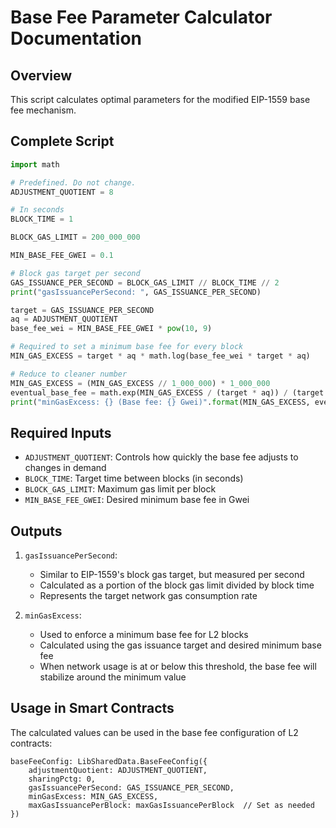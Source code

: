 # Base Fee Parameter Calculator Documentation

## Overview

This script calculates optimal parameters for the modified EIP-1559 base fee mechanism.

## Complete Script

```python
import math

# Predefined. Do not change.
ADJUSTMENT_QUOTIENT = 8

# In seconds
BLOCK_TIME = 1

BLOCK_GAS_LIMIT = 200_000_000

MIN_BASE_FEE_GWEI = 0.1

# Block gas target per second
GAS_ISSUANCE_PER_SECOND = BLOCK_GAS_LIMIT // BLOCK_TIME // 2
print("gasIssuancePerSecond: ", GAS_ISSUANCE_PER_SECOND)

target = GAS_ISSUANCE_PER_SECOND
aq = ADJUSTMENT_QUOTIENT
base_fee_wei = MIN_BASE_FEE_GWEI * pow(10, 9)

# Required to set a minimum base fee for every block
MIN_GAS_EXCESS = target * aq * math.log(base_fee_wei * target * aq)

# Reduce to cleaner number
MIN_GAS_EXCESS = (MIN_GAS_EXCESS // 1_000_000) * 1_000_000
eventual_base_fee = math.exp(MIN_GAS_EXCESS / (target * aq)) / (target * aq) / pow(10, 9)
print("minGasExcess: {} (Base fee: {} Gwei)".format(MIN_GAS_EXCESS, eventual_base_fee))
```

## Required Inputs

- `ADJUSTMENT_QUOTIENT`: Controls how quickly the base fee adjusts to changes in demand
- `BLOCK_TIME`: Target time between blocks (in seconds)
- `BLOCK_GAS_LIMIT`: Maximum gas limit per block
- `MIN_BASE_FEE_GWEI`: Desired minimum base fee in Gwei

## Outputs

1. `gasIssuancePerSecond`:

   - Similar to EIP-1559's block gas target, but measured per second
   - Calculated as a portion of the block gas limit divided by block time
   - Represents the target network gas consumption rate

2. `minGasExcess`:
   - Used to enforce a minimum base fee for L2 blocks
   - Calculated using the gas issuance target and desired minimum base fee
   - When network usage is at or below this threshold, the base fee will stabilize around the minimum value

## Usage in Smart Contracts

The calculated values can be used in the base fee configuration of L2 contracts:

```solidity
baseFeeConfig: LibSharedData.BaseFeeConfig({
    adjustmentQuotient: ADJUSTMENT_QUOTIENT,
    sharingPctg: 0,
    gasIssuancePerSecond: GAS_ISSUANCE_PER_SECOND,
    minGasExcess: MIN_GAS_EXCESS,
    maxGasIssuancePerBlock: maxGasIssuancePerBlock  // Set as needed
})
```
